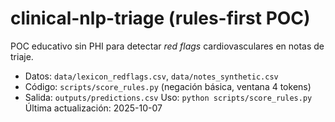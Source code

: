 # clinical-nlp-triage (rules-first POC)
POC educativo sin PHI para detectar *red flags* cardiovasculares en notas de triaje.
- Datos: `data/lexicon_redflags.csv`, `data/notes_synthetic.csv`
- Código: `scripts/score_rules.py` (negación básica, ventana 4 tokens)
- Salida: `outputs/predictions.csv`
Uso: `python scripts/score_rules.py`
Última actualización: 2025-10-07
